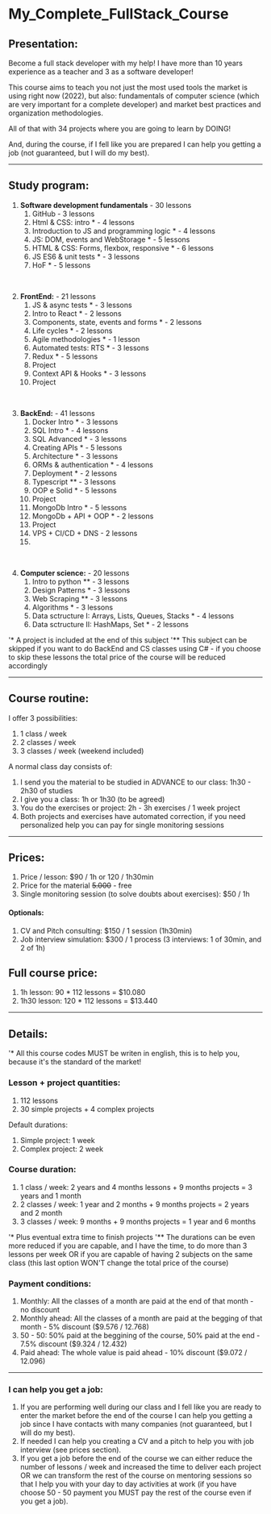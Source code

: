 # My_Complete_FullStack_Course
## Presentation:
Become a full stack developer with my help! I have more than 10 years experience as a teacher and 3 as a software developer!

This course aims to teach you not just the most used tools the market is using right now (2022), but also: fundamentals of computer science (which are very important for a complete developer) and market best practices and organization methodologies.

All of that with 34 projects where you are going to learn by DOING!

And, during the course, if I fell like you are prepared I can help you getting a job (not guaranteed, but I will do my best).

____

## Study program:

1. **Software development fundamentals** - 30 lessons
   1. GitHub - 3 lessons
   2. Html & CSS: intro * - 4 lessons
   3. Introduction to JS and programming logic * - 4 lessons
   4. JS: DOM, events and WebStorage * - 5 lessons
   5. HTML & CSS: Forms, flexbox, responsive * - 6 lessons
   6. JS ES6 & unit tests * - 3 lessons
   7. HoF * - 5 lessons

<br/>

2. **FrontEnd:** - 21 lessons
   1. JS & async tests * - 3 lessons
   2. Intro to React * - 2 lessons
   3. Components, state, events and forms * - 2 lessons
   4. Life cycles * - 2 lessons
   5. Agile methodologies * - 1 lesson
   6. Automated tests: RTS * - 3 lessons
   7. Redux * - 5 lessons
   8. Project
   9. Context API & Hooks * - 3 lessons
   10. Project

<br/>

3. **BackEnd:** - 41 lessons
   1. Docker Intro * - 3 lessons
   2. SQL Intro * - 4 lessons
   3. SQL Advanced * - 3 lessons
   4. Creating APIs * - 5 lessons
   5. Architecture * - 3 lessons
   6. ORMs & authentication * - 4 lessons
   7. Deployment * - 2 lessons
   8. Typescript ** - 3 lessons
   9. OOP e Solid * - 5 lessons
   10. Project
   11. MongoDb Intro * - 5 lessons
   12. MongoDb + API + OOP * - 2 lessons
   13. Project
   14. VPS + CI/CD + DNS - 2 lessons
   15. 
<br/>

4. **Computer science:** - 20 lessons
   1. Intro to python ** - 3 lessons
   2. Design Patterns * - 3 lessons
   3. Web Scraping ** - 3 lessons
   4. Algorithms * - 3 lessons
   5. Data sctructure I: Arrays, Lists, Queues, Stacks * - 4 lessons
   6. Data sctructure II: HashMaps, Set * - 2 lessons


'* A project is included at the end of this subject
'** This subject can be skipped if you want to do BackEnd and CS classes using C# - if you choose to skip these lessons the total price of the course will be reduced accordingly

_______

## Course routine:

I offer 3 possibilities:
1. 1 class / week
2. 2 classes / week
3. 3 classes / week (weekend included)

A normal class day consists of:
1. I send you the material to be studied in ADVANCE to our class: 1h30 - 2h30 of studies
2. I give you a class: 1h or 1h30 (to be agreed)
3. You do the exercises or project: 2h - 3h exercises / 1 week project
4. Both projects and exercises have automated correction, if you need personalized help you can pay for single monitoring sessions

______

## Prices:

1. Price / lesson: $90 / 1h or 120 / 1h30min
2. Price for the material <strike>5.000</strike> - free
3. Single monitoring session (to solve doubts about exercises): $50 / 1h

#### Optionals:
1. CV and Pitch consulting: $150 / 1 session (1h30min)
2. Job interview simulation: $300 / 1 process (3 interviews: 1 of 30min, and 2 of 1h) 

## Full course price:

1. 1h lesson: 90 * 112 lessons = $10.080
1. 1h30 lesson: 120 * 112 lessons = $13.440

_____

## Details:
'* All this course codes MUST be writen in english, this is to help you, because it's the standard of the market!

### Lesson + project quantities:
1. 112 lessons
2. 30 simple projects + 4 complex projects

Default durations:
1. Simple project: 1 week
2. Complex project: 2 week

### Course duration:
1. 1 class / week: 2 years and 4 months lessons + 9 months projects = 3 years and 1 month
2. 2 classes / week: 1 year and 2 months + 9 months projects = 2 years and 2 month
3. 3 classes / week: 9 months + 9 months projects = 1 year and 6 months

'* Plus eventual extra time to finish projects 
'** The durations can be even more reduced if you are capable, and I have the time, to do more than 3 lessons per week OR if you are capable of having 2 subjects on the same class (this last option WON'T change the total price of the course) 

### Payment conditions: 

1. Monthly: All the classes of a month are paid at the end of that month - no discount
2. Monthly ahead: All the classes of a month are paid at the begging of that month - 5% discount ($9.576 / 12.768)
3. 50 - 50: 50% paid at the beggining of the course, 50% paid at the end - 7.5% discount ($9.324 / 12.432)
4. Paid ahead: The whole value is paid ahead - 10% discount ($9.072 / 12.096)

_____

### I can help you get a job:

1. If you are performing well during our class and I fell like you are ready to enter the market before the end of the course I can help you getting a job since I have contacts with many companies (not guaranteed, but I will do my best).
2. If needed I can help you creating a CV and a pitch to help you with job interview (see prices section).
3. If you get a job before the end of the course we can either reduce the number of lessons / week and increased the time to deliver each project OR we can transform the rest of the course on mentoring sessions so that I help you with your day to day activities at work (if you have choose 50 - 50 payment you MUST pay the rest of the course even if you get a job).

